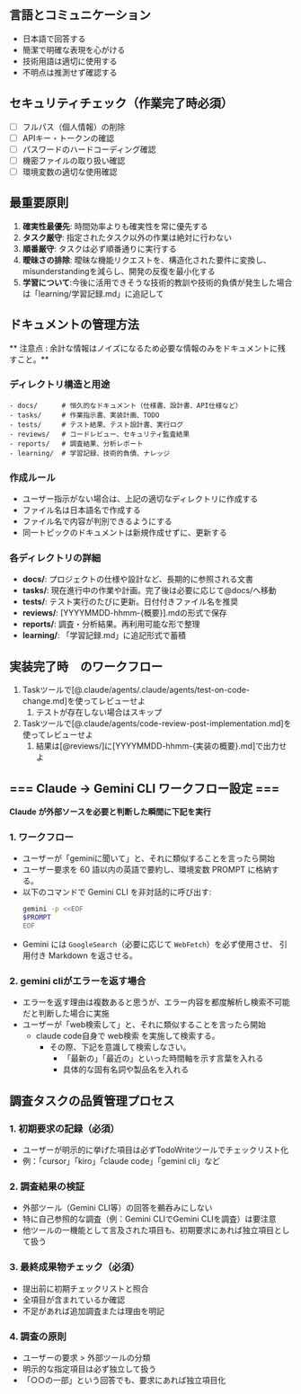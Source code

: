 ## 言語とコミュニケーション
- 日本語で回答する
- 簡潔で明確な表現を心がける
- 技術用語は適切に使用する
- 不明点は推測せず確認する

## セキュリティチェック（作業完了時必須）
- [ ] フルパス（個人情報）の削除
- [ ] APIキー・トークンの確認
- [ ] パスワードのハードコーディング確認
- [ ] 機密ファイルの取り扱い確認
- [ ] 環境変数の適切な使用確認

## 最重要原則
1. **確実性最優先**: 時間効率よりも確実性を常に優先する
2. **タスク厳守**: 指定されたタスク以外の作業は絶対に行わない
3. **順番厳守**: タスクは必ず順番通りに実行する
4. **曖昧さの排除**: 曖昧な機能リクエストを、構造化された要件に変換し、misunderstandingを減らし、開発の反復を最小化する
5. **学習について**:今後に活用できそうな技術的教訓や技術的負債が発生した場合は「learning/学習記録.md」に追記して

## ドキュメントの管理方法
** 注意点 : 余計な情報はノイズになるため必要な情報のみをドキュメントに残すこと。**

### ディレクトリ構造と用途
```
- docs/      # 恒久的なドキュメント（仕様書、設計書、API仕様など）
- tasks/     # 作業指示書、実装計画、TODO
- tests/     # テスト結果、テスト設計書、実行ログ  
- reviews/   # コードレビュー、セキュリティ監査結果
- reports/   # 調査結果、分析レポート
- learning/  # 学習記録、技術的負債、ナレッジ
```

### 作成ルール
- ユーザー指示がない場合は、上記の適切なディレクトリに作成する
- ファイル名は日本語名で作成する
- ファイル名で内容が判別できるようにする
- 同一トピックのドキュメントは新規作成せずに、更新する

### 各ディレクトリの詳細
- **docs/**: プロジェクトの仕様や設計など、長期的に参照される文書
- **tasks/**: 現在進行中の作業や計画。完了後は必要に応じて@docs/へ移動
- **tests/**: テスト実行のたびに更新。日付付きファイル名を推奨
- **reviews/**: [YYYYMMDD-hhmm-{概要}].mdの形式で保存
- **reports/**: 調査・分析結果。再利用可能な形で整理
- **learning/**: 「学習記録.md」に追記形式で蓄積

## 実装完了時　のワークフロー
1. Taskツールで[@.claude/agents/.claude/agents/test-on-code-change.md]を使ってレビューせよ
   1. テストが存在しない場合はスキップ
2. Taskツールで[@.claude/agents/code-review-post-implementation.md]を使ってレビューせよ
   1. 結果は[@reviews/]に[YYYYMMDD-hhmm-{実装の概要}.md]で出力せよ

##  === Claude → Gemini CLI ワークフロー設定 ===
**Claude が外部ソースを必要と判断した瞬間に下記を実行**
### 1. ワークフロー
- ユーザーが「geminiに聞いて」と、それに類似することを言ったら開始
- ユーザー要求を 60 語以内の英語で要約し、環境変数 PROMPT に格納する。
- 以下のコマンドで Gemini CLI を非対話的に呼び出す:
  ```bash
  gemini -p <<EOF
  $PROMPT
  EOF
   ````

* Gemini には `GoogleSearch`（必要に応じて `WebFetch`）を必ず使用させ、
  引用付き Markdown を返させる。

### 2. gemini cliがエラーを返す場合
- エラーを返す理由は複数あると思うが、エラー内容を都度解析し検索不可能だと判断した場合に実施
- ユーザーが「web検索して」と、それに類似することを言ったら開始
  - claude code自身で web検索 を実施して検索する。
    - その際、下記を意識して検索しなさい。
      - 「最新の」「最近の」といった時間軸を示す言葉を入れる
      - 具体的な固有名詞や製品名を入れる

## 調査タスクの品質管理プロセス
### 1. 初期要求の記録（必須）
- ユーザーが明示的に挙げた項目は必ずTodoWriteツールでチェックリスト化
- 例：「cursor」「kiro」「claude code」「gemini cli」など
### 2. 調査結果の検証
- 外部ツール（Gemini CLI等）の回答を鵜呑みにしない
- 特に自己参照的な調査（例：Gemini CLIでGemini CLIを調査）は要注意
- 他ツールの一機能として言及された項目も、初期要求にあれば独立項目として扱う
### 3. 最終成果物チェック（必須）
- 提出前に初期チェックリストと照合
- 全項目が含まれているか確認
- 不足があれば追加調査または理由を明記
### 4. 調査の原則
- ユーザーの要求 > 外部ツールの分類
- 明示的な指定項目は必ず独立して扱う
- 「○○の一部」という回答でも、要求にあれば独立項目化
